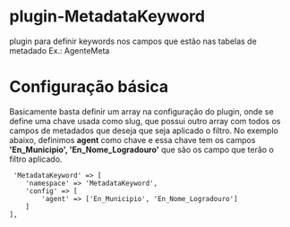 # plugin-MetadataKeyword
plugin para definir keywords nos campos que estão nas tabelas de metadado Ex.: AgenteMeta

# Configuração básica
Basicamente basta definir um array na configuração do plugin, onde se define uma chave usada como slug, que possui outro array com todos os campos de metadados que deseja que seja aplicado o filtro. No exemplo abaixo, definimos **agent** como chave e essa chave tem os campos **'En_Municipio', 'En_Nome_Logradouro'** que são os campo que terão o filtro aplicado.

```
 'MetadataKeyword' => [
    'namespace' => 'MetadataKeyword',
    'config' => [
        'agent' => ['En_Municipio', 'En_Nome_Logradouro']
    ]
],

```
